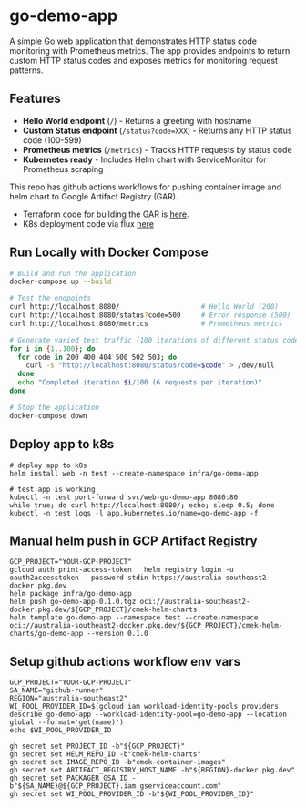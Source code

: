 # go-demo-app

A simple Go web application that demonstrates HTTP status code monitoring with Prometheus metrics. The app provides endpoints to return custom HTTP status codes and exposes metrics for monitoring request patterns.

## Features
- **Hello World endpoint** (`/`) - Returns a greeting with hostname
- **Custom Status endpoint** (`/status?code=XXX`) - Returns any HTTP status code (100-599)
- **Prometheus metrics** (`/metrics`) - Tracks HTTP requests by status code
- **Kubernetes ready** - Includes Helm chart with ServiceMonitor for Prometheus scraping

This repo has github actions workflows for pushing container image and helm chart to Google Artifact Registry (GAR).
* Terraform code for building the GAR is [here](https://github.com/andreistefanciprian/terraform-kubernetes-gke-cluster).
* K8s deployment code via flux [here](https://github.com/andreistefanciprian/flux-demo/blob/main/clusters/home/go-demo-app.yaml)

## Run Locally with Docker Compose

```bash
# Build and run the application
docker-compose up --build

# Test the endpoints
curl http://localhost:8080/                    # Hello World (200)
curl http://localhost:8080/status?code=500     # Error response (500)
curl http://localhost:8080/metrics             # Prometheus metrics

# Generate varied test traffic (100 iterations of different status codes)
for i in {1..100}; do
  for code in 200 400 404 500 502 503; do
    curl -s "http://localhost:8080/status?code=$code" > /dev/null
  done
  echo "Completed iteration $i/100 (6 requests per iteration)"
done

# Stop the application
docker-compose down
```

## Deploy app to k8s
```
# deploy app to k8s
helm install web -n test --create-namespace infra/go-demo-app

# test app is working
kubectl -n test port-forward svc/web-go-demo-app 8080:80
while true; do curl http://localhost:8080/; echo; sleep 0.5; done
kubectl -n test logs -l app.kubernetes.io/name=go-demo-app -f
```


## Manual helm push in GCP Artifact Registry

```
GCP_PROJECT="YOUR-GCP-PROJECT"
gcloud auth print-access-token | helm registry login -u oauth2accesstoken --password-stdin https://australia-southeast2-docker.pkg.dev
helm package infra/go-demo-app
helm push go-demo-app-0.1.0.tgz oci://australia-southeast2-docker.pkg.dev/${GCP_PROJECT}/cmek-helm-charts
helm template go-demo-app --namespace test --create-namespace oci://australia-southeast2-docker.pkg.dev/${GCP_PROJECT}/cmek-helm-charts/go-demo-app --version 0.1.0
```

## Setup github actions workflow env vars

```
GCP_PROJECT="YOUR-GCP-PROJECT"
SA_NAME="github-runner"
REGION="australia-southeast2"
WI_POOL_PROVIDER_ID=$(gcloud iam workload-identity-pools providers describe go-demo-app --workload-identity-pool=go-demo-app --location global --format='get(name)')
echo $WI_POOL_PROVIDER_ID

gh secret set PROJECT_ID -b"${GCP_PROJECT}"
gh secret set HELM_REPO_ID -b"cmek-helm-charts"
gh secret set IMAGE_REPO_ID -b"cmek-container-images"
gh secret set ARTIFACT_REGISTRY_HOST_NAME -b"${REGION}-docker.pkg.dev"
gh secret set PACKAGER_GSA_ID -b"${SA_NAME}@${GCP_PROJECT}.iam.gserviceaccount.com"
gh secret set WI_POOL_PROVIDER_ID -b"${WI_POOL_PROVIDER_ID}"
```